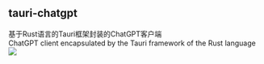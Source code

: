 ## tauri-chatgpt

基于Rust语言的Tauri框架封装的ChatGPT客户端  
ChatGPT client encapsulated by the Tauri framework of the Rust language
![](readme_files/1.jpg)